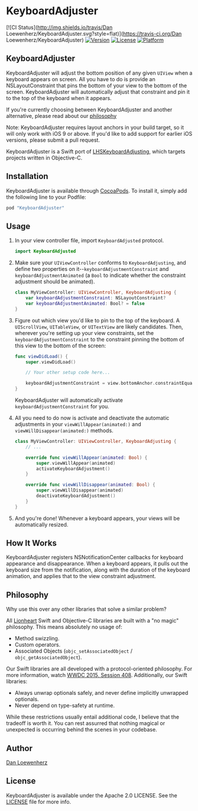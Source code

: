 # KeyboardAdjuster

[![CI Status](http://img.shields.io/travis/Dan Loewenherz/KeyboardAdjuster.svg?style=flat)](https://travis-ci.org/Dan Loewenherz/KeyboardAdjuster)
[![Version](https://img.shields.io/cocoapods/v/KeyboardAdjuster.svg?style=flat)](http://cocoapods.org/pods/KeyboardAdjuster)
[![License](https://img.shields.io/cocoapods/l/KeyboardAdjuster.svg?style=flat)](http://cocoapods.org/pods/KeyboardAdjuster)
[![Platform](https://img.shields.io/cocoapods/p/KeyboardAdjuster.svg?style=flat)](http://cocoapods.org/pods/KeyboardAdjuster)

KeyboardAdjuster
----------------

KeyboardAdjuster will adjust the bottom position of any given `UIView` when a keyboard appears on screen. All you have to do is provide an NSLayoutConstraint that pins the bottom of your view to the bottom of the screen. KeyboardAdjuster will automatically adjust that constraint and pin it to the top of the keyboard when it appears.

If you're currently choosing between KeyboardAdjuster and another alternative, please read about our [philosophy](#philosophy)

Note: KeyboardAdjuster requires layout anchors in your build target, so it will only work with iOS 9 or above. If you'd like to add support for earlier iOS versions, please submit a pull request.

KeyboardAdjuster is a Swift port of [LHSKeyboardAdjusting](https://github.com/lionheart/LHSKeyboardAdjusting), which targets projects written in Objective-C.

## Installation

KeyboardAdjuster is available through [CocoaPods](http://cocoapods.org). To install
it, simply add the following line to your Podfile:

```ruby
pod "KeyboardAdjuster"
```

## Usage

1. In your view controller file, import `KeyboardAdjusted` protocol.

   ```swift
   import KeyboardAdjusted
   ```

2. Make sure your `UIViewController` conforms to `KeyboardAdjusting`, and define two properties on it--`keyboardAdjustmentConstraint` and `keyboardAdjustmentAnimated` (a `Bool` to indicate whether the constraint adjustment should be animated).

   ```swift
   class MyViewController: UIViewController, KeyboardAdjusting {
       var keyboardAdjustmentConstraint: NSLayoutConstraint?
       var keyboardAdjustmentAnimated: Bool? = false
   }
   ```

2. Figure out which view you'd like to pin to the top of the keyboard. A `UIScrollView`, `UITableView`, or `UITextView` are likely candidates. Then, wherever you're setting up your view constraints, set the `keyboardAdjustmentConstraint` to the constraint pinning the bottom of this view to the bottom of the screen:

   ```swift
   func viewDidLoad() {
       super.viewDidLoad()

       // Your other setup code here...

       keyboardAdjustmentConstraint = view.bottomAnchor.constraintEqualToAnchor(scrollView.bottomAnchor)
   }
   ```

   KeyboardAdjuster will automatically activate `keyboardAdjustmentConstraint` for you.

3. All you need to do now is activate and deactivate the automatic adjustments in your `viewWillAppear(animated:)` and `viewWillDisappear(animated:)` methods.

   ```swift
   class MyViewController: UIViewController, KeyboardAdjusting {
       // ...

       override func viewWillAppear(animated: Bool) {
           super.viewWillAppear(animated)
           activateKeyboardAdjustment()
       }

       override func viewWillDisappear(animated: Bool) {
           super.viewWillDisappear(animated)
           deactivateKeyboardAdjustment()
       }
   }
   ```

4. And you're done! Whenever a keyboard appears, your views will be automatically resized.

## How It Works

KeyboardAdjuster registers NSNotificationCenter callbacks for keyboard appearance and disappearance. When a keyboard appears, it pulls out the keyboard size from the notification, along with the duration of the keyboard animation, and applies that to the view constraint adjustment.

## Philosophy

Why use this over any other libraries that solve a similar problem?

All [Lionheart](http://lionheartsw.com) Swift and Objective-C libraries are built with a "no magic" philosophy. This means absolutely no usage of:

* Method swizzling.
* Custom operators.
* Associated Objects (`objc_setAssociatedObject` / `objc_getAssociatedObject`).

Our Swift libraries are all developed with a protocol-oriented philosophy. For more information, watch [WWDC 2015, Session 408](https://developer.apple.com/videos/play/wwdc2015-408/). Additionally, our Swift libraries:

* Always unwrap optionals safely, and never define implicitly unwrapped optionals.
* Never depend on type-safety at runtime.

While these restrictions usually entail additional code, I believe that the tradeoff is worth it. You can rest assurred that nothing magical or unexpected is occurring behind the scenes in your codebase.

## Author

[Dan Loewenherz](https://github.com/dlo)

## License

KeyboardAdjuster is available under the Apache 2.0 LICENSE. See the [LICENSE](LICENSE) file for more info.
